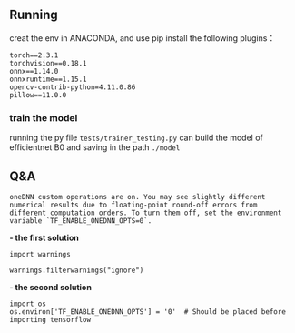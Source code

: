 ##  Running

creat the env in ANACONDA, and use pip install the following plugins：

```
torch==2.3.1
torchvision==0.18.1
onnx==1.14.0
onnxruntime==1.15.1
opencv-contrib-python=4.11.0.86
pillow==11.0.0
```

### train the model

running the py file `tests/trainer_testing.py` can build the model of efficientnet B0 and saving in the path `./model`


## Q&A

```
oneDNN custom operations are on. You may see slightly different numerical results due to floating-point round-off errors from different computation orders. To turn them off, set the environment variable `TF_ENABLE_ONEDNN_OPTS=0`.
```

**- the first solution**

```
import warnings

warnings.filterwarnings("ignore")
```

**- the second solution**

```
import os
os.environ['TF_ENABLE_ONEDNN_OPTS'] = '0'  # Should be placed before importing tensorflow
```

